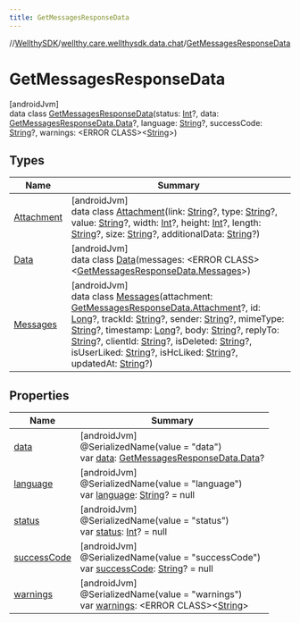 ```yaml
---
title: GetMessagesResponseData
---
```

//[WellthySDK](../../../index.html)/[wellthy.care.wellthysdk.data.chat](../index.html)/[GetMessagesResponseData](index.html)



# GetMessagesResponseData



[androidJvm]\
data class [GetMessagesResponseData](index.html)(status: [Int](https://kotlinlang.org/api/latest/jvm/stdlib/kotlin/-int/index.html)?, data: [GetMessagesResponseData.Data](-data/index.html)?, language: [String](https://kotlinlang.org/api/latest/jvm/stdlib/kotlin/-string/index.html)?, successCode: [String](https://kotlinlang.org/api/latest/jvm/stdlib/kotlin/-string/index.html)?, warnings: &lt;ERROR CLASS&gt;&lt;[String](https://kotlinlang.org/api/latest/jvm/stdlib/kotlin/-string/index.html)&gt;)



## Types


| Name | Summary |
|---|---|
| [Attachment](-attachment/index.html) | [androidJvm]<br>data class [Attachment](-attachment/index.html)(link: [String](https://kotlinlang.org/api/latest/jvm/stdlib/kotlin/-string/index.html)?, type: [String](https://kotlinlang.org/api/latest/jvm/stdlib/kotlin/-string/index.html)?, value: [String](https://kotlinlang.org/api/latest/jvm/stdlib/kotlin/-string/index.html)?, width: [Int](https://kotlinlang.org/api/latest/jvm/stdlib/kotlin/-int/index.html)?, height: [Int](https://kotlinlang.org/api/latest/jvm/stdlib/kotlin/-int/index.html)?, length: [String](https://kotlinlang.org/api/latest/jvm/stdlib/kotlin/-string/index.html)?, size: [String](https://kotlinlang.org/api/latest/jvm/stdlib/kotlin/-string/index.html)?, additionalData: [String](https://kotlinlang.org/api/latest/jvm/stdlib/kotlin/-string/index.html)?) |
| [Data](-data/index.html) | [androidJvm]<br>data class [Data](-data/index.html)(messages: &lt;ERROR CLASS&gt;&lt;[GetMessagesResponseData.Messages](-messages/index.html)&gt;) |
| [Messages](-messages/index.html) | [androidJvm]<br>data class [Messages](-messages/index.html)(attachment: [GetMessagesResponseData.Attachment](-attachment/index.html)?, id: [Long](https://kotlinlang.org/api/latest/jvm/stdlib/kotlin/-long/index.html)?, trackId: [String](https://kotlinlang.org/api/latest/jvm/stdlib/kotlin/-string/index.html)?, sender: [String](https://kotlinlang.org/api/latest/jvm/stdlib/kotlin/-string/index.html)?, mimeType: [String](https://kotlinlang.org/api/latest/jvm/stdlib/kotlin/-string/index.html)?, timestamp: [Long](https://kotlinlang.org/api/latest/jvm/stdlib/kotlin/-long/index.html)?, body: [String](https://kotlinlang.org/api/latest/jvm/stdlib/kotlin/-string/index.html)?, replyTo: [String](https://kotlinlang.org/api/latest/jvm/stdlib/kotlin/-string/index.html)?, clientId: [String](https://kotlinlang.org/api/latest/jvm/stdlib/kotlin/-string/index.html)?, isDeleted: [String](https://kotlinlang.org/api/latest/jvm/stdlib/kotlin/-string/index.html)?, isUserLiked: [String](https://kotlinlang.org/api/latest/jvm/stdlib/kotlin/-string/index.html)?, isHcLiked: [String](https://kotlinlang.org/api/latest/jvm/stdlib/kotlin/-string/index.html)?, updatedAt: [String](https://kotlinlang.org/api/latest/jvm/stdlib/kotlin/-string/index.html)?) |


## Properties


| Name | Summary |
|---|---|
| [data](data.html) | [androidJvm]<br>@SerializedName(value = "data")<br>var [data](data.html): [GetMessagesResponseData.Data](-data/index.html)? |
| [language](language.html) | [androidJvm]<br>@SerializedName(value = "language")<br>var [language](language.html): [String](https://kotlinlang.org/api/latest/jvm/stdlib/kotlin/-string/index.html)? = null |
| [status](status.html) | [androidJvm]<br>@SerializedName(value = "status")<br>var [status](status.html): [Int](https://kotlinlang.org/api/latest/jvm/stdlib/kotlin/-int/index.html)? = null |
| [successCode](success-code.html) | [androidJvm]<br>@SerializedName(value = "successCode")<br>var [successCode](success-code.html): [String](https://kotlinlang.org/api/latest/jvm/stdlib/kotlin/-string/index.html)? = null |
| [warnings](warnings.html) | [androidJvm]<br>@SerializedName(value = "warnings")<br>var [warnings](warnings.html): &lt;ERROR CLASS&gt;&lt;[String](https://kotlinlang.org/api/latest/jvm/stdlib/kotlin/-string/index.html)&gt; |

